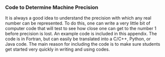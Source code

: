 ### Code to Determine Machine Precision

It is always a good idea to understand the precision with which any real number can be represented. To do this, one can write a
very little bit of computer code that will test to see how close one can get to the number 1 before precision is lost. An example
code is included in this appendix. The code is in Fortran, but can easily be translated into a C/C++, Python, or Java code. The
main reason for including the code is to make sure students get started very quickly in writing and using codes.
